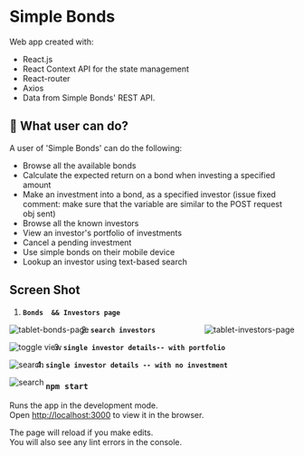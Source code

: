  # Simple Bonds
Web app created with:
- React.js
- React Context API for the state management 
- React-router 
- Axios 
- Data from Simple Bonds' REST API. 


## 🧐 What user can do?

  A user of 'Simple Bonds' can do the following:

  - Browse all the available bonds
  - Calculate the expected return on a bond when investing a specified amount
  - Make an investment into a bond, as a specified investor 
  (issue fixed comment: make sure that the variable are similar to the POST request obj sent)
  - Browse all the known investors
  - View an investor's portfolio of investments
  - Cancel a pending investment 
  - Use simple bonds on their mobile device
  - Lookup an investor using text-based search

  ## Screen Shot 
  1.  **`Bonds  && Investors page`** 
<img align="left" src="https://user-images.githubusercontent.com/18241226/68997719-5d855f00-08a1-11ea-8377-edbb563d00fa.png" alt="tablet-bonds-page" title="1tablet-bonds-page"/>
<img align="right" src="https://user-images.githubusercontent.com/18241226/68997721-5d855f00-08a1-11ea-965d-b7b068fc683a.png" alt="tablet-investors-page" title="1tablet-investors-page"/>







  2.  **`search investors`** 
 <img align="left" src="https://user-images.githubusercontent.com/18241226/68997722-5e1df580-08a1-11ea-9d96-05ee896d1230.png" alt="toggle view" title="1tablet-bonds-page"/>

  3.  **`single investor details-- with portfolio`** 
   <img align="left" src="https://user-images.githubusercontent.com/18241226/68997723-5e1df580-08a1-11ea-82de-40ff13a0882a.png" alt="search" title="search"/>

  4.  **`single investor details -- with no investment`** 
   <img align="left" src="https://user-images.githubusercontent.com/18241226/68997724-5e1df580-08a1-11ea-96c4-159bcfea0bc5.png" alt="search" title="no investment"/>
 

### `npm start`

Runs the app in the development mode.<br />
Open [http://localhost:3000](http://localhost:3000) to view it in the browser.

The page will reload if you make edits.<br />
You will also see any lint errors in the console.
 
 

